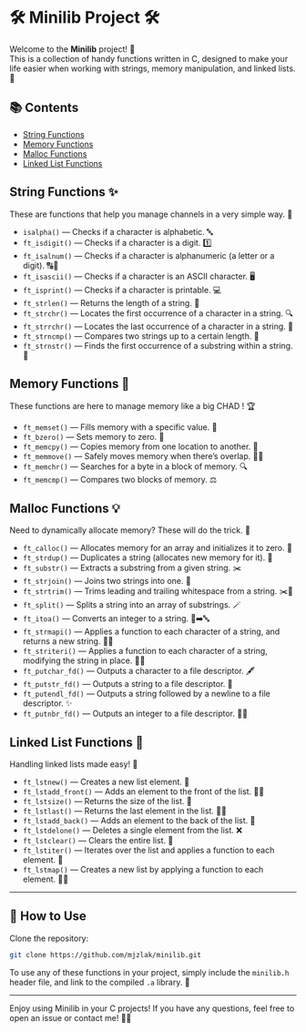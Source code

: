 # 🛠️ Minilib Project 🛠️

Welcome to the **Minilib** project! 🎉  
This is a collection of handy functions written in C, designed to make your life easier when working with strings, memory manipulation, and linked lists. 🚀

## 📚 Contents

- [String Functions](#string-functions)
- [Memory Functions](#memory-functions)
- [Malloc Functions](#malloc-functions)
- [Linked List Functions](#linked-list-functions)

## String Functions ✨

These are functions that help you manage channels in a very simple way. 💪

- `isalpha()` — Checks if a character is alphabetic. 🔤  
- `ft_isdigit()` — Checks if a character is a digit. 1️⃣  
- `ft_isalnum()` — Checks if a character is alphanumeric (a letter or a digit). 🔠🔢  
- `ft_isascii()` — Checks if a character is an ASCII character. 🖥️  
- `ft_isprint()` — Checks if a character is printable. 💻  
- `ft_strlen()` — Returns the length of a string. 📏  
- `ft_strchr()` — Locates the first occurrence of a character in a string. 🔍  
- `ft_strrchr()` — Locates the last occurrence of a character in a string. 🔎  
- `ft_strncmp()` — Compares two strings up to a certain length. 📐  
- `ft_strnstr()` — Finds the first occurrence of a substring within a string. 🔗  

## Memory Functions 🧠

These functions are here to manage memory like a big CHAD ! 🏆

- `ft_memset()` — Fills memory with a specific value. 🔲  
- `ft_bzero()` — Sets memory to zero. 🛑  
- `ft_memcpy()` — Copies memory from one location to another. 🔄  
- `ft_memmove()` — Safely moves memory when there’s overlap. 🔄🔁  
- `ft_memchr()` — Searches for a byte in a block of memory. 🔍  
- `ft_memcmp()` — Compares two blocks of memory. ⚖️  

## Malloc Functions 💡

Need to dynamically allocate memory? These will do the trick. 🧰

- `ft_calloc()` — Allocates memory for an array and initializes it to zero. 🧼  
- `ft_strdup()` — Duplicates a string (allocates new memory for it). 💎  
- `ft_substr()` — Extracts a substring from a given string. ✂️  
- `ft_strjoin()` — Joins two strings into one. 🔗  
- `ft_strtrim()` — Trims leading and trailing whitespace from a string. ✂️🧹  
- `ft_split()` — Splits a string into an array of substrings. 🪄  
- `ft_itoa()` — Converts an integer to a string. 🔢➡️🔤  
- `ft_strmapi()` — Applies a function to each character of a string, and returns a new string. 🔄🔤  
- `ft_striteri()` — Applies a function to each character of a string, modifying the string in place. 🔄🔄  
- `ft_putchar_fd()` — Outputs a character to a file descriptor. 🖋️  
- `ft_putstr_fd()` — Outputs a string to a file descriptor. 📝  
- `ft_putendl_fd()` — Outputs a string followed by a newline to a file descriptor. ✨  
- `ft_putnbr_fd()` — Outputs an integer to a file descriptor. 🔢🖤  

## Linked List Functions 🔗

Handling linked lists made easy! 🚀

- `ft_lstnew()` — Creates a new list element. 🌱  
- `ft_lstadd_front()` — Adds an element to the front of the list. 🏃‍♂️  
- `ft_lstsize()` — Returns the size of the list. 📏  
- `ft_lstlast()` — Returns the last element in the list. 🚶‍♂️  
- `ft_lstadd_back()` — Adds an element to the back of the list. 🚗  
- `ft_lstdelone()` — Deletes a single element from the list. ❌  
- `ft_lstclear()` — Clears the entire list. 🧹  
- `ft_lstiter()` — Iterates over the list and applies a function to each element. 🔄  
- `ft_lstmap()` — Creates a new list by applying a function to each element. 🔄🔄  

---

## 🚀 How to Use

Clone the repository:

```bash
git clone https://github.com/mjzlak/minilib.git
```

To use any of these functions in your project, simply include the `minilib.h` header file, and link to the compiled `.a` library. 🎯

---

Enjoy using Minilib in your C projects! If you have any questions, feel free to open an issue or contact me! 🤖💬
